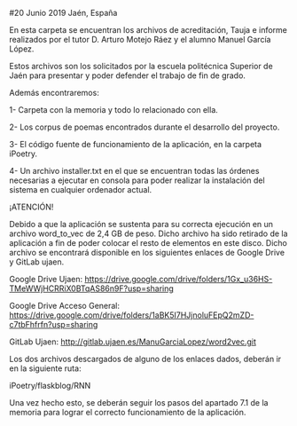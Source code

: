 #20 Junio 2019 Jaén, España

En esta carpeta se encuentran los archivos de acreditación, Tauja e informe 
realizados por el tutor D. Arturo Motejo Ráez y el alumno Manuel García López.

Estos archivos son los solicitados por la escuela politécnica Superior
de Jaén para presentar y poder defender el trabajo de fin de grado.

Además encontraremos: 

1- Carpeta con la memoria y todo lo relacionado con ella.

2- Los corpus de poemas encontrados durante el desarrollo del proyecto.

3- El código fuente de funcionamiento de la aplicación, en la carpeta iPoetry.

4- Un archivo installer.txt en el que se encuentran todas las órdenes necesarias a ejecutar en consola para poder realizar la instalación del sistema en cualquier ordenador actual.


¡ATENCIÓN!
	
Debido a que la aplicación se sustenta para su correcta ejecución en un archivo 
word_to_vec de 2,4 GB de peso. Dicho archivo ha sido retirado de la aplicación a fin 
de poder colocar el resto de elementos en este disco. Dicho archivo se encontrará disponible en
los siguientes enlaces de Google Drive y GitLab ujaen.

Google Drive Ujaen:
https://drive.google.com/drive/folders/1Gx_u36HS-TMeWWjHCRRiX0BTqAS86n9F?usp=sharing

Google Drive Acceso General:
https://drive.google.com/drive/folders/1aBK5I7HJjnoluFEpQ2mZD-c7tbFhfrfn?usp=sharing

GitLab Ujaen:
http://gitlab.ujaen.es/ManuGarciaLopez/word2vec.git

Los dos archivos descargados de alguno de los enlaces dados, deberán ir en la siguiente ruta:

iPoetry/flaskblog/RNN

Una vez hecho esto, se deberán seguir los pasos del apartado 7.1 de la memoria para lograr el correcto funcionamiento de la aplicación.
